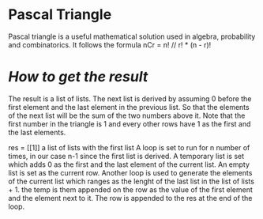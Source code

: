 <h1> Pascal Triangle </h1>
Pascal triangle is a useful mathematical solution used in algebra, probability and combinatorics.
It follows the formula
nCr = n! // r! * (n - r)!

<h1><i> How to get the result</i></h1>
The result is a list of lists.
The next list is derived by assuming 0 before the first element and the last element in the previous list.
So that the elements of the next list will be the sum of the two numbers above it.
Note that the first number in the triangle is 1 and every other rows have 1 as the first and the last elements.

res = [[1]] a list of lists with the first list
A loop is set to run for n number of times, in our case n-1 since the first list is derived.
A temporary list is set which adds 0 as the first and the last element of the current list.
An empty list is set as the current row.
Another loop is used to generate the elements of the current list which ranges as the lenght of the
last list in the list of lists + 1.
the temp is them appended on the row as the value of the first element and the element next to it.
The row is appended to the res at the end of the loop.
